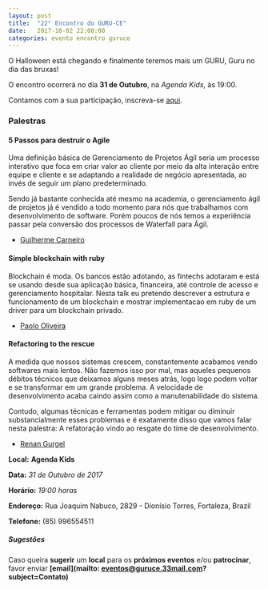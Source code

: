 ```yaml
---
layout: post
title:  "22° Encontro do GURU-CE"
date:   2017-10-02 22:00:00
categories: evento encontro guruce
---
```


O Halloween está chegando e finalmente teremos mais um GURU, Guru no dia das bruxas!

O encontro ocorrerá no dia **31 de Outubro**, na _Agenda Kids_, às 19:00.

Contamos com a sua participação, inscreva-se [aqui](https://www.sympla.com.br/22-encontro-do-guru-ce__198434).

### Palestras

#### 5 Passos para destruir o Agile

Uma definição básica de Gerenciamento de Projetos Ágil seria um processo interativo que foca em criar valor ao cliente por meio da alta interação entre equipe e cliente e se adaptando a realidade de negócio apresentada, ao invés de seguir um plano predeterminado.  

Sendo já bastante conhecida até mesmo na academia, o gerenciamento ágil de projetos já é vendido a todo momento para nós que trabalhamos com desenvolvimento de software. Porém poucos de nós temos a experiência passar pela conversão dos processos de Waterfall para Ágil.

- [Guilherme Carneiro](https://github.com/guicarneiro)

#### Simple blockchain with ruby

Blockchain é moda. Os bancos estão adotando, as fintechs adotaram e está se usando desde sua aplicação básica, financeira, até controle de acesso e gerenciamento hospitalar. Nesta talk eu pretendo descrever a estrutura e funcionamento de um blockchain e mostrar implementacao em ruby de um driver para um blockchain privado.

- [Paolo Oliveira](https://twitter.com/paoloo)

#### Refactoring to the rescue

A medida que nossos sistemas crescem, constantemente acabamos vendo softwares mais lentos. Não fazemos isso por mal, mas aqueles pequenos débitos técnicos que deixamos alguns meses atrás, logo logo podem voltar e se transformar em um grande problema. A velocidade de desenvolvimento acaba caindo assim como a manutenabilidade do sistema.

Contudo, algumas técnicas e ferramentas podem mitigar ou diminuir substancialmente esses problemas e é exatamente disso que vamos falar nesta palestra: A refatoração vindo ao resgate do time de desenvolvimento.

- [Renan Gurgel](https://twitter.com/gurgelrenan)


__Local:__ __Agenda Kids__

__Data:__ _31 de Outubro de 2017_

__Horário:__ _19:00 horas_

__Endereço:__ Rua Joaquim Nabuco, 2829 - Dionísio Torres, Fortaleza, Brazil

__Telefone:__ (85) 996554511

##### Sugestões

Caso queira __sugerir__ um __local__ para os __próximos eventos__ e/ou __patrocinar__, favor enviar __[email](mailto: eventos@guruce.33mail.com?subject=Contato)__
